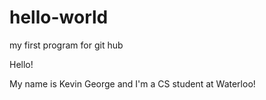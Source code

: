 # hello-world
my first program for git hub

Hello!

My name is Kevin George and I'm a CS student at Waterloo!
